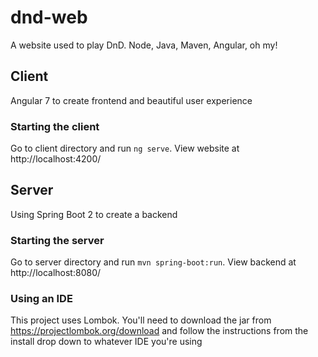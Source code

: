 # dnd-web

A website used to play DnD. Node, Java, Maven, Angular, oh my!

## Client

Angular 7 to create frontend and beautiful user experience

### Starting the client

Go to client directory and run `ng serve`. View website at http://localhost:4200/

## Server

Using Spring Boot 2 to create a backend

### Starting the server

Go to server directory and run `mvn spring-boot:run`. View backend at http://localhost:8080/

### Using an IDE

This project uses Lombok. You'll need to download the jar from https://projectlombok.org/download and follow the instructions from the install drop down to whatever IDE you're using
